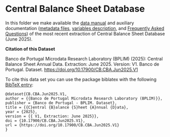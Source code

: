 # Central Balance Sheet Database


In this folder we make available the [data manual](https://github.com/BPLIM/Manuals/tree/master/Data/CB/JUN25/CB_manual_JUN2025.pdf) and auxiliary documentation ([metadata files](https://github.com/BPLIM/Manuals/tree/master/Data/CB/JUN25/aux_files/metadata), [variables description](https://github.com/BPLIM/Manuals/tree/master/Data/CB/JUN25/aux_files/variables_description), and [Frequently Asked Questions](https://github.com/BPLIM/Manuals/tree/master/Data/CB/JUN25/aux_files/faq/CB_faq.md)) of the most recent extraction of Central Balance Sheet Database (June 2025).

**Citation of this Dataset**

Banco de Portugal Microdata Research Laboratory (BPLIM) (2025): Central Balance Sheet Annual Data. Extraction: June 2025. Version: V1. Banco de Portugal. Dataset. https://doi.org/10.17900/CB.CBA.Jun2025.V1

To cite this data set you can use the package biblatex with the following [BibTeX entry](https://github.com/BPLIM/Manuals/tree/master/Data/CB/JUN25/aux_files/bibtex/CB.bib):

```
@dataset{CB.CBA.Jun2025.V1,
author = {{Banco de Portugal Microdata Research Laboratory (BPLIM)}},
publisher = {Banco de Portugal - BPLIM. Dataset},
title = {{C}entral {B}alance {S}heet {A}nnual {D}ata},
year = {2025},
version = {{ V1, Extraction: June 2025}},
doi = {10.17900/CB.CBA.Jun2025.V1},
url = {https://doi.org/10.17900/CB.CBA.Jun2025.V1}
}
```
